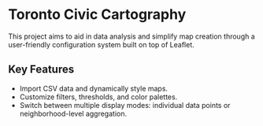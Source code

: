 # Toronto Civic Cartography

This project aims to aid in data analysis and simplify map creation through a user-friendly configuration system built
on top of Leaflet.

## Key Features

- Import CSV data and dynamically style maps.
- Customize filters, thresholds, and color palettes.
- Switch between multiple display modes: individual data points or neighborhood-level aggregation.